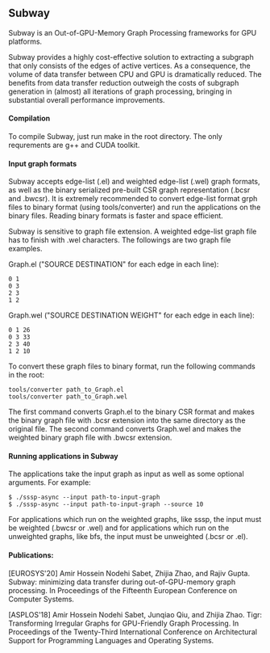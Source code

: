 ## Subway
Subway is an Out-of-GPU-Memory Graph Processing frameworks for GPU platforms.

Subway provides a highly cost-effective solution to extracting a subgraph that only consists of the edges of active vertices. As a consequence, the volume of data transfer between CPU and GPU is dramatically reduced. The benefits from data transfer reduction outweigh the costs of subgraph generation in (almost) all iterations of graph processing, bringing in substantial overall performance improvements.

#### Compilation

To compile Subway, just run make in the root directory. The only requrements are g++ and CUDA toolkit.

#### Input graph formats

Subway accepts edge-list (.el) and weighted edge-list (.wel) graph formats, as well as the binary serialized pre-built CSR graph representation (.bcsr and .bwcsr). It is extremely recommended to convert edge-list format grph files to binary format (using tools/converter) and run the applications on the binary files. Reading binary formats is faster and space efficient.

Subway is sensitive to graph file extension. A weighted edge-list graph file has to finish with .wel characters. The followings are two graph file examples.

Graph.el ("SOURCE DESTINATION" for each edge in each line):
```
0 1
0 3
2 3
1 2
```

Graph.wel ("SOURCE DESTINATION WEIGHT" for each edge in each line):
```
0 1 26
0 3 33
2 3 40
1 2 10
```

To convert these graph files to binary format, run the following commands in the root:
```
tools/converter path_to_Graph.el
tools/converter path_to_Graph.wel
```

The first command converts Graph.el to the binary CSR format and makes the binary graph file with .bcsr extension into the same directory as the original file. The second command converts Graph.wel and makes the weighted binary graph file with .bwcsr extension.

#### Running applications in Subway
The applications take the input graph as input as well as some optional arguments. For example:

```
$ ./sssp-async --input path-to-input-graph
$ ./sssp-async --input path-to-input-graph --source 10
```

For applications which run on the weighted graphs, like sssp, the input must be weighted (.bwcsr or .wel) and for applications which run on the unweighted graphs, like bfs, the input must be unweighted (.bcsr or .el).

#### Publications:

[EUROSYS'20] Amir Hossein Nodehi Sabet, Zhijia Zhao, and Rajiv Gupta. Subway: minimizing data transfer during out-of-GPU-memory graph processing. In Proceedings of the Fifteenth European Conference on Computer Systems.

[ASPLOS'18] Amir Hossein Nodehi Sabet, Junqiao Qiu, and Zhijia Zhao. Tigr: Transforming Irregular Graphs for GPU-Friendly Graph Processing. In Proceedings of the Twenty-Third International Conference on Architectural Support for Programming Languages and Operating Systems.


